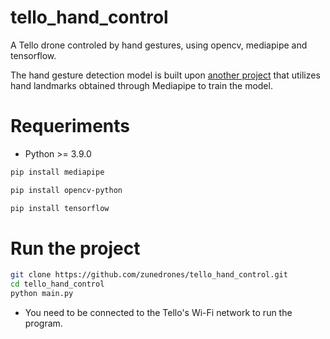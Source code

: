 # tello_hand_control
A Tello drone controled by hand gestures, using opencv, mediapipe and tensorflow.

The hand gesture detection model is built upon [another project](https://github.com/kinivi/hand-gesture-recognition-mediapipe/tree/main) that utilizes hand landmarks obtained through Mediapipe to train the model.

# Requeriments

* Python >= 3.9.0
  
```bash
pip install mediapipe
```
```bash
pip install opencv-python
```
```bash
pip install tensorflow
```
# Run the project

```bash
git clone https://github.com/zunedrones/tello_hand_control.git
cd tello_hand_control
python main.py
```
* You need to be connected to the Tello's Wi-Fi network to run the program.


